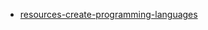 

- [resources-create-programming-languages](https://tomassetti.me/resources-create-programming-languages/)
